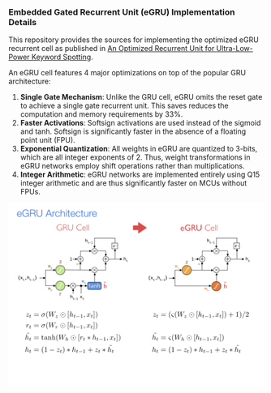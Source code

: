 ### Embedded Gated Recurrent Unit (eGRU) Implementation Details
This repository provides the sources for implementing the optimized eGRU recurrent cell as published in [An Optimized Recurrent Unit for Ultra-Low-Power Keyword Spotting](https://arxiv.org/abs/1902.05026). 

An eGRU cell features 4 major optimizations on top of the popular GRU architecture:
1. **Single Gate Mechanism**: Unlike the GRU cell, eGRU omits the reset gate to achieve a single gate recurrent unit. This saves reduces the computation and memory requirements by 33%.  
2. **Faster Activations**: Softsign activations are used instead of the sigmoid and tanh. Softsign is significantly faster in the absence of a floating point unit (FPU).
3. **Exponential Quantization**: All weights in eGRU are quantized to 3-bits, which are all integer exponents of 2. Thus, weight transformations in eGRU networks employ shift operations rather than multiplications.
4. **Integer Arithmetic**: eGRU networks are implemented entirely using Q15 integer arithmetic and are thus significantly faster on MCUs without FPUs.



![eGRU Illustration](eGRU.png)